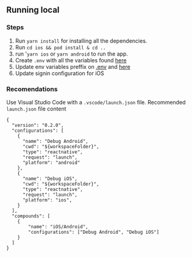 ## Running local

### Steps

1. Run `yarn install` for installing all the dependencies.
2. Run `cd ios && pod install & cd ..`
3. run '`yarn ios` or `yarn android` to run the app.
4. Create `.env` with all the variables found [here](./src/tools/env/env-tool.ts)
4. Update env variables preffix on [.env](./.env) and [here](./appcenter-pre-build.sh)
5. Update signin configuration for iOS

### Recomendations

Use Visual Studio Code with a `.vscode/launch.json` file.
Recommended `launch.json` file content
```
{
  "version": "0.2.0",
  "configurations": [
    {
      "name": "Debug Android",
      "cwd": "${workspaceFolder}",
      "type": "reactnative",
      "request": "launch",
      "platform": "android"
    },
    {
      "name": "Debug iOS",
      "cwd": "${workspaceFolder}",
      "type": "reactnative",
      "request": "launch",
      "platform": "ios",
    }
  ],
  "compounds": [
    {
        "name": "iOS/Android",
        "configurations": ["Debug Android", "Debug iOS"]
    }
  ]
}
```